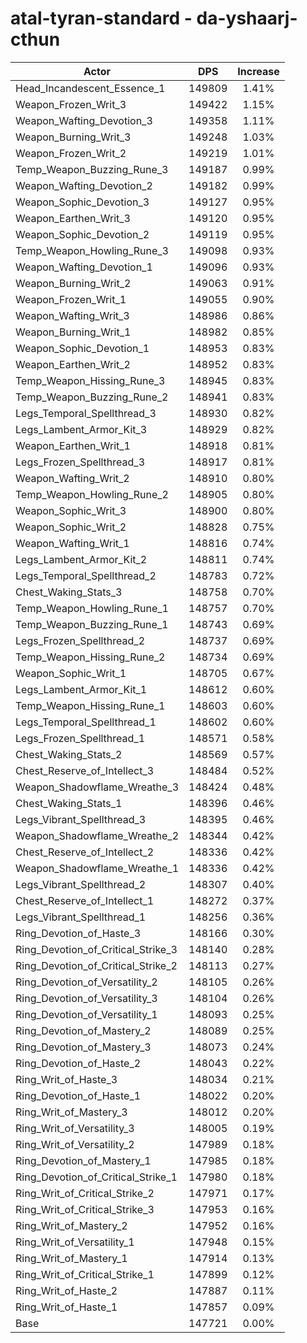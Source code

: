 # atal-tyran-standard - da-yshaarj-cthun
| Actor | DPS | Increase |
|---|:---:|:---:|
|Head_Incandescent_Essence_1|149809|1.41%|
|Weapon_Frozen_Writ_3|149422|1.15%|
|Weapon_Wafting_Devotion_3|149358|1.11%|
|Weapon_Burning_Writ_3|149248|1.03%|
|Weapon_Frozen_Writ_2|149219|1.01%|
|Temp_Weapon_Buzzing_Rune_3|149187|0.99%|
|Weapon_Wafting_Devotion_2|149182|0.99%|
|Weapon_Sophic_Devotion_3|149127|0.95%|
|Weapon_Earthen_Writ_3|149120|0.95%|
|Weapon_Sophic_Devotion_2|149119|0.95%|
|Temp_Weapon_Howling_Rune_3|149098|0.93%|
|Weapon_Wafting_Devotion_1|149096|0.93%|
|Weapon_Burning_Writ_2|149063|0.91%|
|Weapon_Frozen_Writ_1|149055|0.90%|
|Weapon_Wafting_Writ_3|148986|0.86%|
|Weapon_Burning_Writ_1|148982|0.85%|
|Weapon_Sophic_Devotion_1|148953|0.83%|
|Weapon_Earthen_Writ_2|148952|0.83%|
|Temp_Weapon_Hissing_Rune_3|148945|0.83%|
|Temp_Weapon_Buzzing_Rune_2|148941|0.83%|
|Legs_Temporal_Spellthread_3|148930|0.82%|
|Legs_Lambent_Armor_Kit_3|148929|0.82%|
|Weapon_Earthen_Writ_1|148918|0.81%|
|Legs_Frozen_Spellthread_3|148917|0.81%|
|Weapon_Wafting_Writ_2|148910|0.80%|
|Temp_Weapon_Howling_Rune_2|148905|0.80%|
|Weapon_Sophic_Writ_3|148900|0.80%|
|Weapon_Sophic_Writ_2|148828|0.75%|
|Weapon_Wafting_Writ_1|148816|0.74%|
|Legs_Lambent_Armor_Kit_2|148811|0.74%|
|Legs_Temporal_Spellthread_2|148783|0.72%|
|Chest_Waking_Stats_3|148758|0.70%|
|Temp_Weapon_Howling_Rune_1|148757|0.70%|
|Temp_Weapon_Buzzing_Rune_1|148743|0.69%|
|Legs_Frozen_Spellthread_2|148737|0.69%|
|Temp_Weapon_Hissing_Rune_2|148734|0.69%|
|Weapon_Sophic_Writ_1|148705|0.67%|
|Legs_Lambent_Armor_Kit_1|148612|0.60%|
|Temp_Weapon_Hissing_Rune_1|148603|0.60%|
|Legs_Temporal_Spellthread_1|148602|0.60%|
|Legs_Frozen_Spellthread_1|148571|0.58%|
|Chest_Waking_Stats_2|148569|0.57%|
|Chest_Reserve_of_Intellect_3|148484|0.52%|
|Weapon_Shadowflame_Wreathe_3|148424|0.48%|
|Chest_Waking_Stats_1|148396|0.46%|
|Legs_Vibrant_Spellthread_3|148395|0.46%|
|Weapon_Shadowflame_Wreathe_2|148344|0.42%|
|Chest_Reserve_of_Intellect_2|148336|0.42%|
|Weapon_Shadowflame_Wreathe_1|148336|0.42%|
|Legs_Vibrant_Spellthread_2|148307|0.40%|
|Chest_Reserve_of_Intellect_1|148272|0.37%|
|Legs_Vibrant_Spellthread_1|148256|0.36%|
|Ring_Devotion_of_Haste_3|148166|0.30%|
|Ring_Devotion_of_Critical_Strike_3|148140|0.28%|
|Ring_Devotion_of_Critical_Strike_2|148113|0.27%|
|Ring_Devotion_of_Versatility_2|148105|0.26%|
|Ring_Devotion_of_Versatility_3|148104|0.26%|
|Ring_Devotion_of_Versatility_1|148093|0.25%|
|Ring_Devotion_of_Mastery_2|148089|0.25%|
|Ring_Devotion_of_Mastery_3|148073|0.24%|
|Ring_Devotion_of_Haste_2|148043|0.22%|
|Ring_Writ_of_Haste_3|148034|0.21%|
|Ring_Devotion_of_Haste_1|148022|0.20%|
|Ring_Writ_of_Mastery_3|148012|0.20%|
|Ring_Writ_of_Versatility_3|148005|0.19%|
|Ring_Writ_of_Versatility_2|147989|0.18%|
|Ring_Devotion_of_Mastery_1|147985|0.18%|
|Ring_Devotion_of_Critical_Strike_1|147980|0.18%|
|Ring_Writ_of_Critical_Strike_2|147971|0.17%|
|Ring_Writ_of_Critical_Strike_3|147953|0.16%|
|Ring_Writ_of_Mastery_2|147952|0.16%|
|Ring_Writ_of_Versatility_1|147948|0.15%|
|Ring_Writ_of_Mastery_1|147914|0.13%|
|Ring_Writ_of_Critical_Strike_1|147899|0.12%|
|Ring_Writ_of_Haste_2|147887|0.11%|
|Ring_Writ_of_Haste_1|147857|0.09%|
|Base|147721|0.00%|
